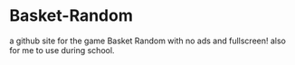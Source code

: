 # Basket-Random
a github site for the game Basket Random with no ads and fullscreen! also for me to use during school.
